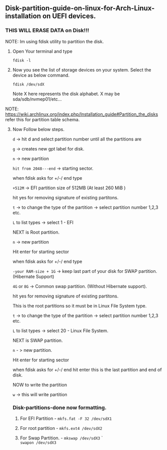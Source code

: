 ## Disk-partition-guide-on-linux-for-Arch-Linux-installation on UEFI devices.

### THIS WILL ERASE DATA on Disk!!!

NOTE: Im using fdisk utility to partition the disk.

1. Open Your terminal and type

    ```fdisk -l```

2. Now you see the list of storage devices on your system.
   Select the device as below command.
   
   ```fdisk /dev/sdX```
   
   Note X here represents the disk alphabet. X may be sda/sdb/nvmep01/etc...

NOTE: https://wiki.archlinux.org/index.php/Installation_guide#Partition_the_disks refer this for partition table schema. 

3. Now Follow below steps.

    ```d``` -> hit d and select partition number until all the partitions are 

    ```g``` -> creates new gpt label for disk.

    ```n``` -> new partition
    
    ```hit from 2048---end``` -> starting sector.
    
    when fdisk asks for +/-/ end type
    
    ```+512M``` -> EFI partition size of 512MB (At least 260 MiB ) 
    
    hit yes for removing signature of existing partitons.
    
    ```t``` -> to change the type of the partition
    -> select partition number 1,2,3 etc. 
    
    ```L``` to list types -> select 1 - EFI 
    
    NEXT is Root partition.
    
    ```n``` -> new partition
    
    Hit enter for starting sector
    
    when fdisk asks for +/-/ end type

    ```-your RAM-size + 1G``` -> keep last part of your disk for SWAP partition. (Hibernate Support)
    
    ```4G``` or ```8G``` -> Common swap partition. (Without Hibernate support).
    
    hit yes for removing signature of existing partitons.
    
    This is the root partitions so it must be in Linux File System type.
    
    ```t``` -> to change the type of the partition
    -> select partition number 1,2,3 etc. 
    
    ```L``` to list types -> select 20 - Linux File System.
    
    NEXT is SWAP partition.
    
   ```n``` - > new partition.
   
    Hit enter for starting sector
    
    when fdisk asks for +/-/ end hit enter this is the last partition and end of disk.
    
    NOW to write the partition 
    
    ```w``` -> this will write partition 
    
    
    ### Disk-partitions-done now formatting.
    
    1. For EFI Partition - ```mkfs.fat -F 32 /dev/sdX1```  
    
    2. For root partition - ```mkfs.ext4 /dev/sdX2```
    
    3. For Swap Partition. - ```mkswap /dev/sdX3```
    `                          
                             ```swapon /dev/sdX3```
    
   
